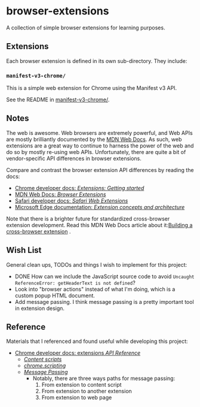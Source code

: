 # browser-extensions

A collection of simple browser extensions for learning purposes.

## Extensions

Each browser extension is defined in its own sub-directory. They include:

### `manifest-v3-chrome/`

This is a simple web extension for Chrome using the Manifest v3 API.

See the README in [manifest-v3-chrome/](manifest-v3-chrome/).

## Notes

The web is awesome. Web browsers are extremely powerful, and Web APIs are mostly brilliantly documented by
the [MDN Web Docs](https://developer.mozilla.org/en-US/). As such, web extensions are a great way to continue to harness
the power of the web and do so by mostly re-using web APIs. Unfortunately, there are quite a bit of vendor-specific API
differences in browser extensions.

Compare and contrast the browser extension API differences by reading the docs:

* [Chrome developer docs: *Extensions: Getting started*](https://developer.chrome.com/docs/extensions/mv3/getstarted/)
* [MDN Web Docs: *Browser Extensions*](https://developer.mozilla.org/en-US/docs/Mozilla/Add-ons/WebExtensions)
* [Safari developer docs: *Safari Web
  Extensions*](https://developer.apple.com/documentation/safariservices/safari_web_extensions)
* [Microsoft Edge documentation: *Extension concepts and
  architecture*](https://docs.microsoft.com/en-us/microsoft-edge/extensions-chromium/getting-started/)

Note that there is a brighter future for standardized cross-browser extension development. Read this MDN Web Docs
article about
it:[Building a cross-browser extension](https://developer.mozilla.org/en-US/docs/Mozilla/Add-ons/WebExtensions/Build_a_cross_browser_extension)
.

## Wish List

General clean ups, TODOs and things I wish to implement for this project:

* DONE How can we include the JavaScript source code to avoid `Uncaught ReferenceError: getHeaderText is not defined`?
* Look into "browser actions" instead of what I'm doing, which is a custom popup HTML document.
* Add message passing. I think message passing is a pretty important tool in extension design.

## Reference

Materials that I referenced and found useful while developing this project:

* [Chrome developer docs: extensions *API Reference*](https://developer.chrome.com/docs/extensions/reference/)
    * [*Content scripts*](https://developer.chrome.com/docs/extensions/mv3/content_scripts/)
    * [*chrome.scripting*](https://developer.chrome.com/docs/extensions/reference/scripting/)
    * [*Message Passing*](https://developer.chrome.com/docs/extensions/mv3/messaging/)
        * Notably, there are three ways paths for message passing:
          1. From extension to content script
          1. From extension to another extension
          1. From extension to web page
